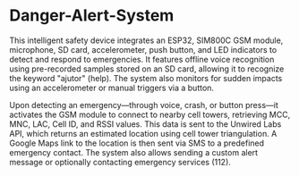 # Danger-Alert-System
This intelligent safety device integrates an ESP32, SIM800C GSM module, microphone, SD card, accelerometer, push button, and LED indicators to detect and respond to emergencies. It features offline voice recognition using pre-recorded samples stored on an SD card, allowing it to recognize the keyword "ajutor" (help). The system also monitors for sudden impacts using an accelerometer or manual triggers via a button.

Upon detecting an emergency—through voice, crash, or button press—it activates the GSM module to connect to nearby cell towers, retrieving MCC, MNC, LAC, Cell ID, and RSSI values. This data is sent to the Unwired Labs API, which returns an estimated location using cell tower triangulation. A Google Maps link to the location is then sent via SMS to a predefined emergency contact. The system also allows sending a custom alert message or optionally contacting emergency services (112).
